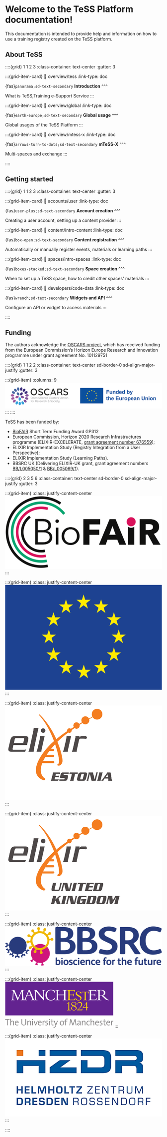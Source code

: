 # Welcome to the TeSS Platform documentation!

This documentation is intended to provide help and information on how to use a training registry created on the TeSS platform.

## About TeSS


::::{grid} 1 1 2 3
:class-container: text-center
:gutter: 3

:::{grid-item-card}
:link: overview/tess
:link-type: doc

{fas}`panorama;sd-text-secondary` **Introduction**
^^^

What is TeSS,Training e-Support Service
:::

:::{grid-item-card}
:link: overview/global
:link-type: doc

{fas}`earth-europe;sd-text-secondary` **Global usage**
^^^

Global usages of the TeSS Platform
:::

:::{grid-item-card}
:link: overview/mtess-x
:link-type: doc

{fas}`arrows-turn-to-dots;sd-text-secondary` **mTeSS-X**
^^^

Multi-spaces and exchange
:::

::::


## Getting started

::::{grid} 1 1 2 3
:class-container: text-center
:gutter: 3

:::{grid-item-card}
:link: accounts/user
:link-type: doc

{fas}`user-plus;sd-text-secondary` **Account creation**
^^^

Creating a user account, setting up a content provider
:::

:::{grid-item-card}
:link: content/intro-content
:link-type: doc

{fas}`box-open;sd-text-secondary` **Content registration**
^^^

Automatically or manually register events, materials or learning paths
:::


:::{grid-item-card}
:link: spaces/intro-spaces
:link-type: doc

{fas}`boxes-stacked;sd-text-secondary` **Space creation**
^^^

When to set up a TeSS space, how to credit other spaces' materials
:::


:::{grid-item-card}
:link: developers/code-data
:link-type: doc

{fas}`wrench;sd-text-secondary` **Widgets and API**
^^^

Configure an API or widget to access materials
:::


::::

## Funding

The authors acknowledge the [OSCARS project](https://www.oscars-project.eu/projects/mtess-x-scaling-training-portal-federation-ris-through-multi-tenanting-and-exchange), which has received funding from the European Commission’s Horizon Europe Research and Innovation programme under grant agreement No. 101129751

::::{grid} 1 1 2 2
:class-container: text-center sd-border-0 sd-align-major-justify
:gutter: 3

:::{grid-item}
:columns: 9
[![OSCARS logo and EU flag](images/OSCARS-logo-EUflag.svg)](https://oscars-project.eu/)
:::
::::

TeSS has been funded by:

- [BioFAIR](https://biofair.uk/) Short Term Funding Award GP312
- European Commission, Horizon 2020 Research Infrastructures programme (ELIXIR-EXCELERATE, [grant agreement number 676559](https://cordis.europa.eu/project/rcn/198519_en.html));
- ELIXIR Implementation Study (Registry Integration from a User Perspective);
- ELIXIR Implementation Study (Learning Paths).
- BBSRC UK (Delivering ELIXIR-UK grant, grant agreement numbers [BB/L005050/1](https://bbsrc.ukri.org/research/grants/grants/AwardDetails.aspx?FundingReference=BB/L005050/1) & [BB/L005069/1](https://bbsrc.ukri.org/research/grants-search/AwardDetails/?FundingReference=BB/L005069/1)).


::::{grid} 2 3 5 6
:class-container: text-center sd-border-0 sd-align-major-justify
:gutter: 3

:::{grid-item}
:class: justify-content-center
![BioFAIR logo](images/funding/biofair.png)
:::

:::{grid-item}
:class: justify-content-center
![European Union flag](images/funding/eu-flag.svg)
:::

:::{grid-item}
:class: justify-content-center
[![ELIXIR Estonia logo](images/funding/elixir-ee.svg)](https://elixir.ut.ee/)
:::

:::{grid-item}
:class: justify-content-center
[![ELIXIR United Kingdom logo](images/funding/elixir-uk.svg)](http://elixir-uk.org/)
:::

:::{grid-item}
:class: justify-content-center
[![BBSRC logo](images/funding/bbsrc.svg)](http://www.bbsrc.ac.uk/research/grants/grants/AwardDetails.aspx?FundingReference=BB/L005050/1)  
:::

:::{grid-item}
:class: justify-content-center
[![The University of Manchester logo](images/funding/uom.svg)](http://www.manchester.ac.uk/)
:::

:::{grid-item}
:class: justify-content-center
[![HZDR logo](images/funding/hzdr.png)](https://www.hzdr.de/db/Cms?pOid=44909&pNid=0&pLang=en)
:::

::::